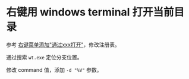 # 右键用 windows terminal 打开当前目录

参考 [右键菜单添加"通过xxx打开"](右键菜单添加"通过xxx打开.md)，修改注册表。

通过搜索 `wt.exe` 定位分支位置。

修改 command 值，添加 `-d "%V"` 参数。
